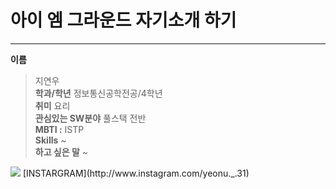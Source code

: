 # 아이 엠 그라운드 자기소개 하기
---
**이름**
> 지연우  
**학과/학년**
> 정보통신공학전공/4학년  
**취미**
> 요리  
**관심있는 SW분야**
> 풀스택 전반  
**MBTI :** ISTP  
**Skills**
> ~  
**하고 싶은 말**
> ~  
<img src="https://img.shields.io/badge/-FFFFFF?style=flat-square&logo=instagram&logoColor=#E4405F"/>
[INSTARGRAM](http://www.instagram.com/yeonu._.31)
